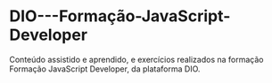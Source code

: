 # DIO---Formação-JavaScript-Developer

Conteúdo assistido e aprendido, e exercícios realizados na formação Formação JavaScript Developer, da plataforma DIO.
